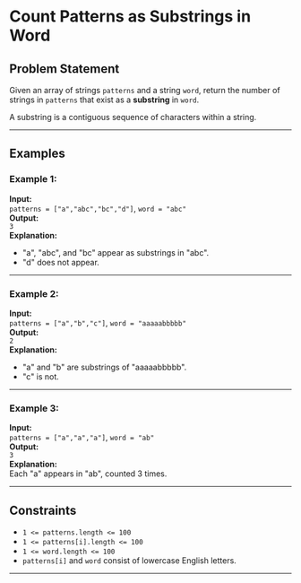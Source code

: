 # Count Patterns as Substrings in Word

## Problem Statement

Given an array of strings `patterns` and a string `word`, return the number of strings in `patterns` that exist as a **substring** in `word`.

A substring is a contiguous sequence of characters within a string.

---

## Examples

### Example 1:
**Input:**  
`patterns = ["a","abc","bc","d"]`, `word = "abc"`  
**Output:**  
`3`  
**Explanation:**
- "a", "abc", and "bc" appear as substrings in "abc".
- "d" does not appear.

---

### Example 2:
**Input:**  
`patterns = ["a","b","c"]`, `word = "aaaaabbbbb"`  
**Output:**  
`2`  
**Explanation:**  
- "a" and "b" are substrings of "aaaaabbbbb".
- "c" is not.

---

### Example 3:
**Input:**  
`patterns = ["a","a","a"]`, `word = "ab"`  
**Output:**  
`3`  
**Explanation:**  
Each "a" appears in "ab", counted 3 times.

---

## Constraints

- `1 <= patterns.length <= 100`
- `1 <= patterns[i].length <= 100`
- `1 <= word.length <= 100`
- `patterns[i]` and `word` consist of lowercase English letters.

---

